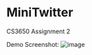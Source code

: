 # MiniTwitter
CS3650 Assignment 2


Demo Screenshot:
![image](https://user-images.githubusercontent.com/29805751/201285782-d6ba1c0c-fb7d-4ba1-9008-a84a368cfc87.png)
